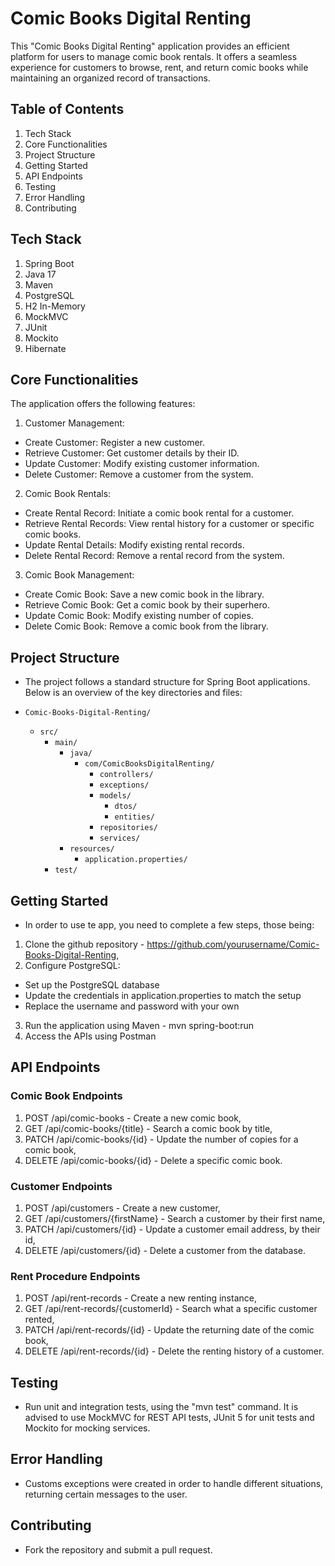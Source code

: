 # Comic Books Digital Renting

This "Comic Books Digital Renting" application provides an efficient platform for users to manage comic book rentals. 
It offers a seamless experience for customers to browse, rent, and return comic books 
while maintaining an organized record of transactions.


## Table of Contents

1. Tech Stack
2. Core Functionalities
3. Project Structure
4. Getting Started
5. API Endpoints
6. Testing
7. Error Handling
8. Contributing

## Tech Stack

1. Spring Boot
2. Java 17
3. Maven
4. PostgreSQL
5. H2 In-Memory
6. MockMVC
7. JUnit
8. Mockito
9. Hibernate

## Core Functionalities

The application offers the following features:

1. Customer Management:

- Create Customer: Register a new customer.
- Retrieve Customer: Get customer details by their ID.
- Update Customer: Modify existing customer information.
- Delete Customer: Remove a customer from the system.

2. Comic Book Rentals:

- Create Rental Record: Initiate a comic book rental for a customer.
- Retrieve Rental Records: View rental history for a customer or specific comic books.
- Update Rental Details: Modify existing rental records.
- Delete Rental Record: Remove a rental record from the system.

3. Comic Book Management:
- Create Comic Book: Save a new comic book in the library.
- Retrieve Comic Book: Get a comic book by their superhero.
- Update Comic Book: Modify existing number of copies.
- Delete Comic Book: Remove a comic book from the library.

## Project Structure

- The project follows a standard structure for Spring Boot applications. Below is 
an overview of the key directories and files:

- `Comic-Books-Digital-Renting/`
    - `src/`
        - `main/`
            - `java/`
                - `com/ComicBooksDigitalRenting/`
                    - `controllers/`
                    - `exceptions/`
                    - `models/`
                        - `dtos/`
                        - `entities/`
                    - `repositories/`
                    - `services/`
            - `resources/`
              - `application.properties/`
        - `test/`

## Getting Started

- In order to use te app, you need to complete a few steps, those being:

1. Clone the github repository - https://github.com/yourusername/Comic-Books-Digital-Renting,
2. Configure PostgreSQL:
- Set up the PostgreSQL database
- Update the credentials in application.properties to match the setup
- Replace the username and password with your own

3. Run the application using Maven - mvn spring-boot:run
4. Access the APIs using Postman


## API Endpoints

### Comic Book Endpoints
1. POST /api/comic-books - Create a new comic book,
2. GET /api/comic-books/{title} - Search a comic book by title,
3. PATCH /api/comic-books/{id} - Update the number of copies for a comic book,
4. DELETE /api/comic-books/{id} - Delete a specific comic book.

### Customer Endpoints
1. POST /api/customers - Create a new customer,
2. GET /api/customers/{firstName} - Search a customer by their first name,
3. PATCH /api/customers/{id} - Update a customer email address, by their id,
4. DELETE /api/customers/{id} - Delete a customer from the database.

### Rent Procedure Endpoints
1. POST /api/rent-records - Create a new renting instance,
2. GET /api/rent-records/{customerId} - Search what a specific customer rented,
3. PATCH /api/rent-records/{id} - Update the returning date of the comic book,
4. DELETE /api/rent-records/{id} - Delete the renting history of a customer.

## Testing

- Run unit and integration tests, using the "mvn test" command.
It is advised to use MockMVC for REST API tests, JUnit 5 for unit tests and Mockito for mocking services.

## Error Handling

- Customs exceptions were created in order to handle different situations, returning certain messages to the user.

## Contributing

- Fork the repository and submit a pull request.
 
